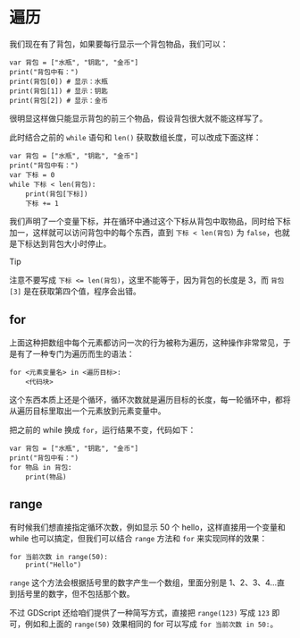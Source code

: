 # 遍历

我们现在有了背包，如果要每行显示一个背包物品，我们可以：

```gdscript
var 背包 = ["水瓶", "钥匙", "金币"]
print("背包中有：")
print(背包[0]) # 显示：水瓶
print(背包[1]) # 显示：钥匙
print(背包[2]) # 显示：金币
```

很明显这样做只能显示背包的前三个物品，假设背包很大就不能这样写了。

此时结合之前的 `while` 语句和 `len()` 获取数组长度，可以改成下面这样：

```gdscript
var 背包 = ["水瓶", "钥匙", "金币"]
print("背包中有：")
var 下标 = 0
while 下标 < len(背包):
    print(背包[下标])
    下标 += 1
```

我们声明了一个变量下标，并在循环中通过这个下标从背包中取物品，同时给下标加一，这样就可以访问背包中的每个东西，直到 `下标 < len(背包)` 为 `false`，也就是下标达到背包大小时停止。

> [!tip]
>
> 注意不要写成 `下标 <= len(背包)`，这里不能等于，因为背包的长度是 3，而 `背包[3]` 是在获取第四个值，程序会出错。

## for

上面这种把数组中每个元素都访问一次的行为被称为遍历，这种操作非常常见，于是有了一种专门为遍历而生的语法：

```gdscript
for <元素变量名> in <遍历目标>:
    <代码块>
```

这个东西本质上还是个循环，循环次数就是遍历目标的长度，每一轮循环中，都将从遍历目标里取出一个元素放到元素变量中。

把之前的 while 换成 `for`，运行结果不变，代码如下：

```gdscript
var 背包 = ["水瓶", "钥匙", "金币"]
print("背包中有：")
for 物品 in 背包:
    print(物品)
```

## range

有时候我们想直接指定循环次数，例如显示 50 个 hello，这样直接用一个变量和 while 也可以搞定，但我们可以结合 `range` 方法和 `for` 来实现同样的效果：

```gdscript
for 当前次数 in range(50):
    print("Hello")
```

`range` 这个方法会根据括号里的数字产生一个数组，里面分别是 1、2、3、4...直到括号里的数字，但不包括那个数。

不过 GDScript 还给咱们提供了一种简写方式，直接把 `range(123)` 写成 `123` 即可，例如和上面的 `range(50)` 效果相同的 for 可以写成 `for 当前次数 in 50:`。
